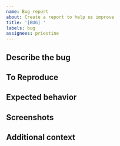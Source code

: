 ```yaml
---
name: Bug report
about: Create a report to help us improve
title: '[BUG] '
labels: bug
assignees: priestine
---
```


## Describe the bug

<!-- A clear and concise description of what the bug is -->

## To Reproduce

<!-- Steps to reproduce the behavior -->

## Expected behavior

<!-- A clear and concise description of what you expected to happen -->

## Screenshots

<!-- If applicable, add screenshots to help explain your problem -->

## Additional context

<!-- Add any other context about the problem here -->
